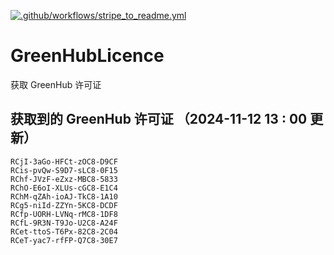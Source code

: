 [![.github/workflows/stripe_to_readme.yml](https://github.com/zjx-kimi/GreenHubLicence/actions/workflows/stripe_to_readme.yml/badge.svg)](https://github.com/zjx-kimi/GreenHubLicence/actions/workflows/stripe_to_readme.yml)
# GreenHubLicence
获取 GreenHub 许可证
## 获取到的 GreenHub 许可证 （2024-11-12 13 : 00 更新）
```
RCjI-3aGo-HFCt-zOC8-D9CF
RCis-pvQw-S9D7-sLC8-0F15
RChf-JVzF-eZxz-MBC8-5833
RChO-E6oI-XLUs-cGC8-E1C4
RChM-qZAh-ioAJ-TkC8-1A10
RCg5-niId-ZZYn-5KC8-DCDF
RCfp-UORH-LVNq-rMC8-1DF8
RCfL-9R3N-T9Jo-U2C8-A24F
RCet-ttoS-T6Px-82C8-2C04
RCeT-yac7-rfFP-Q7C8-30E7
```
